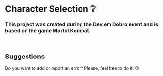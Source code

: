 # Character Selection ❔

### This project was created during the Dev em Dobro event and is based on the game Mortal Kombat.

<br>

<h2> Suggestions </h2>
<p> Do you want to add or report an error? Please, feel free to do it! 😉 </p>

